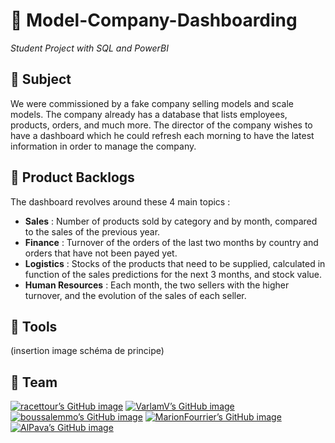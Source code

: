 # :car:  Model-Company-Dashboarding 
*Student Project with SQL and PowerBI*

## :beginner: Subject 

We were commissioned by a fake company selling models and scale models. 
The company already has a database that lists employees, products, orders, and much more. 
The director of the company wishes to have a dashboard which he could refresh each morning to have the latest information in order to manage the company.


## :dart: Product Backlogs

The dashboard revolves around these 4 main topics : 
- **Sales** : Number of products sold by category and by month, compared to the sales of the previous year.
- **Finance** : Turnover of the orders of the last two months by country and orders that have not been payed yet.
- **Logistics** : Stocks of the products that need to be supplied, calculated in function of the sales predictions for the next 3 months, and stock value.
- **Human Resources** : Each month, the two sellers with the higher turnover, and the evolution of the sales of each seller. 


## :wrench: Tools

(insertion image schéma de principe)


## :handshake: Team

[![racettour’s GitHub image](https://crd.so/i/racettour?dark&removeLink)](https://github.com/racettour)
[![VarlamV’s GitHub image](https://crd.so/i/VarlamV?dark&removeLink)](https://github.com/VarlamV)
[![boussalemmo’s GitHub image](https://crd.so/i/boussalemmo?dark&removeLink)](https://github.com/boussalemmo)
[![MarionFourrier’s GitHub image](https://crd.so/i/MarionFourrier?dark&removeLink)](https://github.com/MarionFourrier)
[![AlPava’s GitHub image](https://crd.so/i/AlPava?dark&removeLink)](https://github.com/AlPava)
